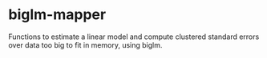 # biglm-mapper

Functions to estimate a linear model and compute clustered standard errors over data too big to fit in memory, using biglm.
